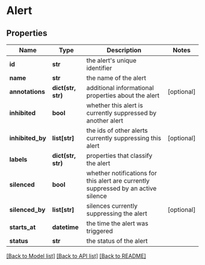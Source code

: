 # Alert

## Properties
Name | Type | Description | Notes
------------ | ------------- | ------------- | -------------
**id** | **str** | the alert&#x27;s unique identifier | 
**name** | **str** | the name of the alert | 
**annotations** | **dict(str, str)** | additional informational properties about the alert | [optional] 
**inhibited** | **bool** | whether this alert is currently suppressed by another alert | 
**inhibited_by** | **list[str]** | the ids of other alerts currently suppressing this alert | [optional] 
**labels** | **dict(str, str)** | properties that classify the alert | 
**silenced** | **bool** | whether notifications for this alert are currently suppressed by an active silence | 
**silenced_by** | **list[str]** | silences currently suppressing the alert | [optional] 
**starts_at** | **datetime** | the time the alert was triggered | 
**status** | **str** | the status of the alert | 

[[Back to Model list]](../README.md#documentation-for-models) [[Back to API list]](../README.md#documentation-for-api-endpoints) [[Back to README]](../README.md)


